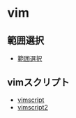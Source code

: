 # vim

## 範囲選択
- [範囲選択](https://vim-jp.org/vim-users-jp/2009/06/22/Hack-30.html)


## vimスクリプト
- [vimscript](http://qs.nndo.jp/2017/08/12/643/#i-7)
- [vimscript2](https://qiita.com/shimbaroid/items/f2ad60c203ccdff7da16)
